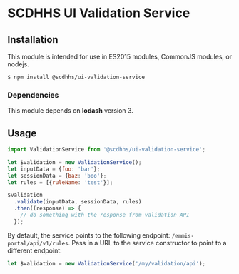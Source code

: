 # SCDHHS UI Validation Service

## Installation
This module is intended for use in ES2015 modules, CommonJS modules, or nodejs.
```shell
$ npm install @scdhhs/ui-validation-service
```

### Dependencies
This module depends on **lodash** version 3.

## Usage
```javascript
import ValidationService from '@scdhhs/ui-validation-service';

let $validation = new ValidationService();
let inputData = {foo: 'bar'};
let sessionData = {baz: 'boo'};
let rules = [{ruleName: 'test'}];

$validation
  .validate(inputData, sessionData, rules)
  .then((response) => {
    // do something with the response from validation API
  });
```

By default, the service points to the following endpoint: `/emmis-portal/api/v1/rules`. Pass in a URL to the service constructor to point to a different endpoint:
```javascript
let $validation = new ValidationService('/my/validation/api');
```
